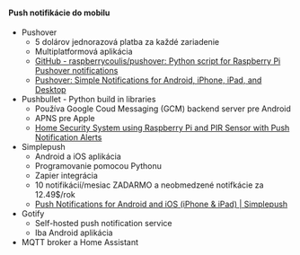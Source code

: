 #### Push notifikácie do mobilu
- Pushover
	- 5 dolárov jednorazová platba za každé zariadenie
	- Multiplatformová aplikácia
	- [GitHub - raspberrycoulis/pushover: Python script for Raspberry Pi Pushover notifications](https://github.com/raspberrycoulis/pushover)
	- [Pushover: Simple Notifications for Android, iPhone, iPad, and Desktop](https://pushover.net)
- Pushbullet - Python build in libraries
	- Používa Google Coud Messaging (GCM) backend server pre Android
	- APNS pre Apple
	- [Home Security System using Raspberry Pi and PIR Sensor with Push Notification Alerts](https://iotdesignpro.com/projects/home-security-system-using-raspberry-pi-and-pir-sensor-with-push-notification-alert)
- Simplepush
	- Android a iOS aplikácia
	- Programovanie pomocou Pythonu
	- Zapier integrácia
	- 10 notifikácií/mesiac ZADARMO a neobmedzené notifkácie za 12.49$/rok 
	- [Push Notifications for Android and iOS (iPhone & iPad) | Simplepush](https://simplepush.io)
- Gotify
	- Self-hosted push notification service
	- Iba Android aplikácia
- MQTT broker a Home Assistant